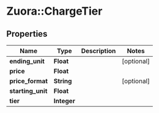 # Zuora::ChargeTier

## Properties
Name | Type | Description | Notes
------------ | ------------- | ------------- | -------------
**ending_unit** | **Float** |  | [optional] 
**price** | **Float** |  | 
**price_format** | **String** |  | [optional] 
**starting_unit** | **Float** |  | 
**tier** | **Integer** |  | 


